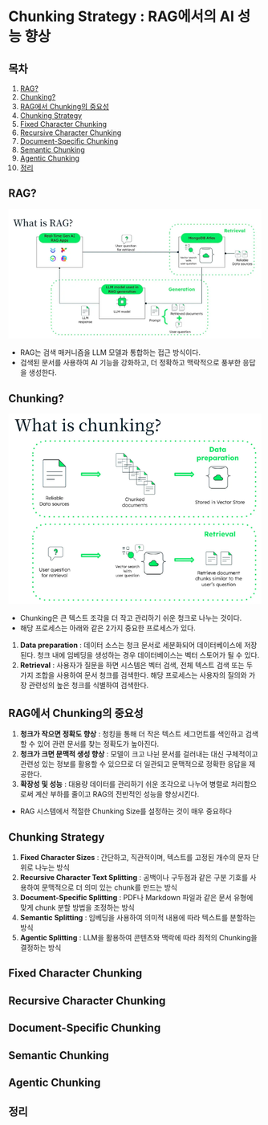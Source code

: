 # Chunking Strategy : RAG에서의 AI 성능 향상

## 목차

1. [RAG?](#rag)
2. [Chunking?](#chunking)
3. [RAG에서 Chunking의 중요성](#rag에서-chunking의-중요성)
4. [Chunking Strategy](#chunking-strategy)
5. [Fixed Character Chunking](#fixed-character-chunking)
6. [Recursive Character Chunking](#recursive-character-chunking)
7. [Document-Specific Chunking](#document-specific-chunking)
8. [Semantic Chunking](#semantic-chunking)
9. [Agentic Chunking](#agentic-chunking)
10. [정리](#정리)

## RAG?

![alt text](image/1.RAG.png)

- RAG는 검색 매커니즘을 LLM 모델과 통합하는 접근 방식이다.
- 검색된 문서를 사용하여 AI 기능을 강화하고, 더 정확하고 맥락적으로 풍부한 응답을 생성한다.

## Chunking?

![alt text](image/2.Chunking.png)

- Chunking은 큰 텍스트 조각을 더 작고 관리하기 쉬운 청크로 나누는 것이다.
- 해당 프로세스는 아래와 같은 2가지 중요한 프로세스가 있다.

1. **Data preparation** : 데이터 소스는 청크 문서로 세분화되어 데이터베이스에 저장된다. 청크 내에 임베딩을 생성하는 경우 데이터베이스는 벡터 스토어가 될 수 있다.
2. **Retrieval** : 사용자가 질문을 하면 시스템은 벡터 검색, 전체 텍스트 검색 또는 두 가지 조합을 사용하여 문서 청크를 검색한다. 해당 프로세스는 사용자의 질의와 가장 관련성의 높은 청크를 식별하여 검색한다.

## RAG에서 Chunking의 중요성

1. **청크가 작으면 정확도 향상** : 청킹을 통해 더 작은 텍스트 세그먼트를 색인하고 검색할 수 있어 관련 문서를 찾는 정확도가 높아진다.
2. **청크가 크면 문맥적 생성 향상** : 모델이 크고 나뉜 문서를 걸러내는 대신 구체적이고 관련성 있는 정보를 활용할 수 있으므로 더 일관되고 문맥적으로 정확한 응답을 제공한다.
3. **확장성 및 성능** : 대용량 데이터를 관리하기 쉬운 조각으로 나누어 병렬로 처리함으로써 계산 부하를 줄이고 RAG의 전반적인 성능을 향상시킨다.

- RAG 시스템에서 적절한 Chunking Size를 설정하는 것이 매우 중요하다

## Chunking Strategy

1. **Fixed Character Sizes** : 간단하고, 직관적이며, 텍스트를 고정된 개수의 문자 단위로 나누는 방식
2. **Recursive Character Text Splitting** : 공백이나 구두점과 같은 구분 기호를 사용하여 문맥적으로 더 의미 있는 chunk를 만드는 방식
3. **Document-Specific Splitting** : PDF나 Markdown 파일과 같은 문서 유형에 맞게 chunk 분할 방법을 조정하는 방식
4. **Semantic Splitting** : 임베딩을 사용하여 의미적 내용에 따라 텍스트를 분할하는 방식
5. **Agentic Splitting** : LLM을 활용하여 콘텐츠와 맥락에 따라 최적의 Chunking을 결정하는 방식

## Fixed Character Chunking

## Recursive Character Chunking

## Document-Specific Chunking

## Semantic Chunking

## Agentic Chunking

## 정리
